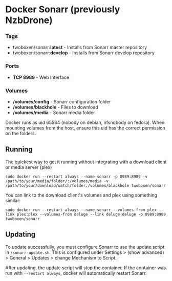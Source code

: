 # Docker Sonarr (previously NzbDrone)

### Tags
- twoboxen/sonarr:**latest** - Installs from Sonarr master repository
- twoboxen/sonarr:**develop** - Installs from Sonarr develop repository

### Ports
- **TCP 8989** - Web Interface

### Volumes
- **/volumes/config** - Sonarr configuration folder
- **/volumes/blackhole** - Files to download
- **/volumes/media** - Sonarr media folder

Docker runs as uid 65534 (nobody on debian, nfsnobody on fedora). When mounting volumes from the host, ensure this uid has the correct permission on the folders.

## Running

The quickest way to get it running without integrating with a download client or media server (plex)
```
sudo docker run --restart always --name sonarr -p 8989:8989 -v /path/to/your/media/folder/:/volumes/media -v /path/to/your/download/watch/folder:/volumes/blackhole twoboxen/sonarr
```

You can link to the download client's volumes and plex using something similar:
```
sudo docker run --restart always --name sonarr --volumes-from plex --link plex:plex --volumes-from deluge --link deluge:deluge -p 8989:8989 twoboxen/sonarr
```

## Updating

To update successfully, you must configure Sonarr to use the update script in ``/sonarr-update.sh``. This is configured under Settings > (show advanced) > General > Updates > change Mechanism to Script.

After updating, the update script will stop the container. If the container was run with `--restart always`, docker will automatically restart Sonarr.
